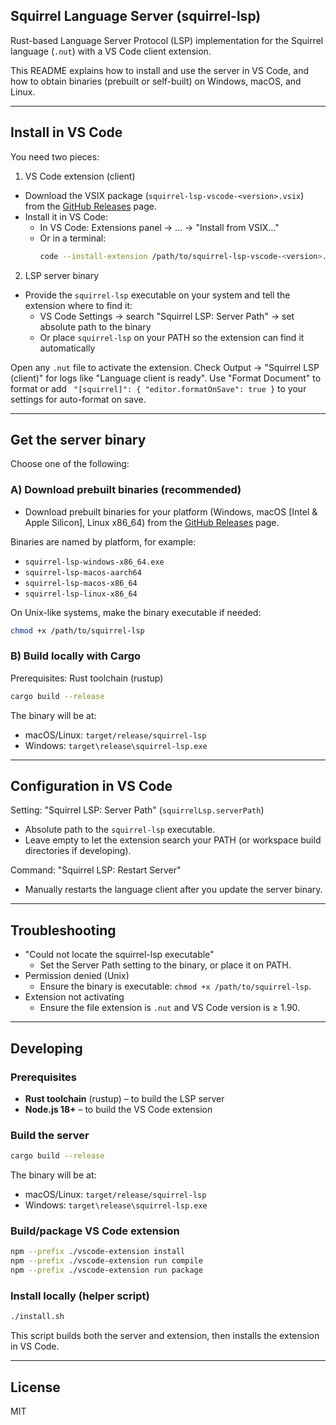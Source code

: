 ## Squirrel Language Server (squirrel-lsp)

Rust-based Language Server Protocol (LSP) implementation for the Squirrel language (`.nut`) with a VS Code client extension.

This README explains how to install and use the server in VS Code, and how to obtain binaries (prebuilt or self-built) on Windows, macOS, and Linux.

---

## Install in VS Code

You need two pieces:

1. VS Code extension (client)

- Download the VSIX package (`squirrel-lsp-vscode-<version>.vsix`) from the [GitHub Releases](https://github.com/mnshdw/squirrel-lsp/releases) page.
- Install it in VS Code:
  - In VS Code: Extensions panel → … → "Install from VSIX…"
  - Or in a terminal:
    ```bash
    code --install-extension /path/to/squirrel-lsp-vscode-<version>.vsix
    ```

2. LSP server binary

- Provide the `squirrel-lsp` executable on your system and tell the extension where to find it:
  - VS Code Settings → search "Squirrel LSP: Server Path" → set absolute path to the binary
  - Or place `squirrel-lsp` on your PATH so the extension can find it automatically

Open any `.nut` file to activate the extension. Check Output → "Squirrel LSP (client)" for logs like "Language client is ready". Use "Format Document" to format or add `
  "[squirrel]": {
    "editor.formatOnSave": true
  }` to your settings for auto-format on save.

---

## Get the server binary

Choose one of the following:

### A) Download prebuilt binaries (recommended)

- Download prebuilt binaries for your platform (Windows, macOS [Intel & Apple Silicon], Linux x86_64) from the [GitHub Releases](https://github.com/mnshdw/squirrel-lsp/releases) page.

Binaries are named by platform, for example:

- `squirrel-lsp-windows-x86_64.exe`
- `squirrel-lsp-macos-aarch64`
- `squirrel-lsp-macos-x86_64`
- `squirrel-lsp-linux-x86_64`

On Unix-like systems, make the binary executable if needed:

```bash
chmod +x /path/to/squirrel-lsp
```

### B) Build locally with Cargo

Prerequisites: Rust toolchain (rustup)

```bash
cargo build --release
```

The binary will be at:

- macOS/Linux: `target/release/squirrel-lsp`
- Windows: `target\release\squirrel-lsp.exe`

---

## Configuration in VS Code

Setting: "Squirrel LSP: Server Path" (`squirrelLsp.serverPath`)

- Absolute path to the `squirrel-lsp` executable.
- Leave empty to let the extension search your PATH (or workspace build directories if developing).

Command: "Squirrel LSP: Restart Server"

- Manually restarts the language client after you update the server binary.

---

## Troubleshooting

- "Could not locate the squirrel-lsp executable"
  - Set the Server Path setting to the binary, or place it on PATH.
- Permission denied (Unix)
  - Ensure the binary is executable: `chmod +x /path/to/squirrel-lsp`.
- Extension not activating
  - Ensure the file extension is `.nut` and VS Code version is ≥ 1.90.

---

## Developing

### Prerequisites

- **Rust toolchain** (rustup) – to build the LSP server
- **Node.js 18+** – to build the VS Code extension

### Build the server

```bash
cargo build --release
```

The binary will be at:
- macOS/Linux: `target/release/squirrel-lsp`
- Windows: `target\release\squirrel-lsp.exe`

### Build/package VS Code extension

```bash
npm --prefix ./vscode-extension install
npm --prefix ./vscode-extension run compile
npm --prefix ./vscode-extension run package
```

### Install locally (helper script)

```bash
./install.sh
```

This script builds both the server and extension, then installs the extension in VS Code.

---

## License

MIT
